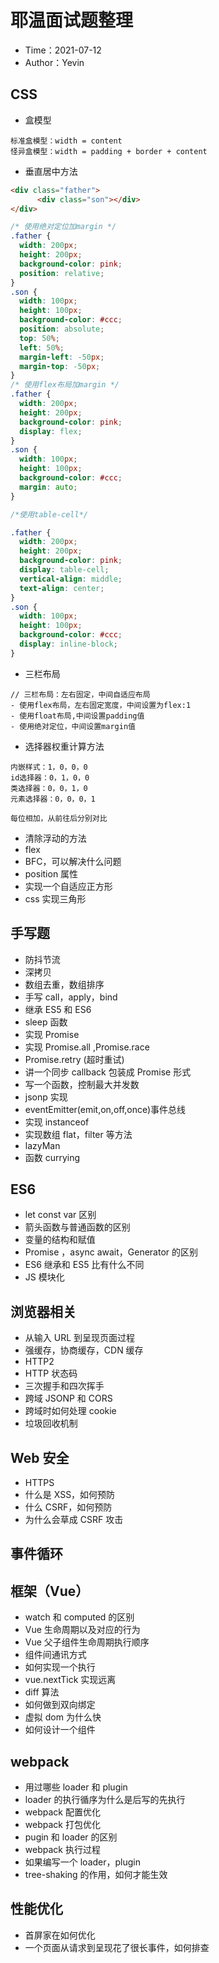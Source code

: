 # 耶温面试题整理

- Time：2021-07-12
- Author：Yevin

## CSS

- 盒模型

```code
标准盒模型：width = content
怪异盒模型：width = padding + border + content
```

- 垂直居中方法

```HTML
<div class="father">
      <div class="son"></div>
</div>
```

```css
/* 使用绝对定位加margin */
.father {
  width: 200px;
  height: 200px;
  background-color: pink;
  position: relative;
}
.son {
  width: 100px;
  height: 100px;
  background-color: #ccc;
  position: absolute;
  top: 50%;
  left: 50%;
  margin-left: -50px;
  margin-top: -50px;
}
/* 使用flex布局加margin */
.father {
  width: 200px;
  height: 200px;
  background-color: pink;
  display: flex;
}
.son {
  width: 100px;
  height: 100px;
  background-color: #ccc;
  margin: auto;
}

/*使用table-cell*/

.father {
  width: 200px;
  height: 200px;
  background-color: pink;
  display: table-cell;
  vertical-align: middle;
  text-align: center;
}
.son {
  width: 100px;
  height: 100px;
  background-color: #ccc;
  display: inline-block;
}
```

- 三栏布局

```code
// 三栏布局：左右固定，中间自适应布局
- 使用flex布局，左右固定宽度，中间设置为flex:1
- 使用float布局,中间设置padding值
- 使用绝对定位，中间设置margin值

```

- 选择器权重计算方法

```code
内嵌样式：1，0，0，0
id选择器：0，1，0，0
类选择器：0，0，1，0
元素选择器：0，0，0，1

每位相加，从前往后分别对比
```

- 清除浮动的方法
- flex
- BFC，可以解决什么问题
- position 属性
- 实现一个自适应正方形
- css 实现三角形

## 手写题

- 防抖节流
- 深拷贝
- 数组去重，数组排序
- 手写 call，apply，bind
- 继承 ES5 和 ES6
- sleep 函数
- 实现 Promise
- 实现 Promise.all ,Promise.race
- Promise.retry (超时重试)
- 讲一个同步 callback 包装成 Promise 形式
- 写一个函数，控制最大并发数
- jsonp 实现
- eventEmitter(emit,on,off,once)事件总线
- 实现 instanceof
- 实现数组 flat，filter 等方法
- lazyMan
- 函数 currying

## ES6

- let const var 区别
- 箭头函数与普通函数的区别
- 变量的结构和赋值
- Promise ，async await，Generator 的区别
- ES6 继承和 ES5 比有什么不同
- JS 模块化

## 浏览器相关

- 从输入 URL 到呈现页面过程
- 强缓存，协商缓存，CDN 缓存
- HTTP2
- HTTP 状态码
- 三次握手和四次挥手
- 跨域 JSONP 和 CORS
- 跨域时如何处理 cookie
- 垃圾回收机制

## Web 安全

- HTTPS
- 什么是 XSS，如何预防
- 什么 CSRF，如何预防
- 为什么会草成 CSRF 攻击

## 事件循环

## 框架（Vue）

- watch 和 computed 的区别
- Vue 生命周期以及对应的行为
- Vue 父子组件生命周期执行顺序
- 组件间通讯方式
- 如何实现一个执行
- vue.nextTick 实现远离
- diff 算法
- 如何做到双向绑定
- 虚拟 dom 为什么快
- 如何设计一个组件

## webpack

- 用过哪些 loader 和 plugin
- loader 的执行循序为什么是后写的先执行
- webpack 配置优化
- webpack 打包优化
- pugin 和 loader 的区别
- webpack 执行过程
- 如果编写一个 loader，plugin
- tree-shaking 的作用，如何才能生效

## 性能优化

- 首屏家在如何优化
- 一个页面从请求到呈现花了很长事件，如何排查

